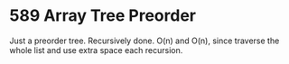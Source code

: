 # 589 Array Tree Preorder

Just a preorder tree. Recursively done.
O(n) and O(n), since traverse the whole list and use extra space each recursion.
